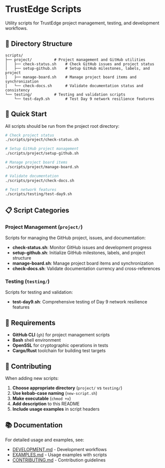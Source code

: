 # TrustEdge Scripts

Utility scripts for TrustEdge project management, testing, and development workflows.

## 📁 Directory Structure

```
scripts/
├── project/          # Project management and GitHub utilities
│   ├── check-status.sh    # Check GitHub issues and project status
│   ├── setup-github.sh    # Setup GitHub milestones, labels, and project
│   ├── manage-board.sh    # Manage project board items and synchronization
│   └── check-docs.sh      # Validate documentation status and consistency
└── testing/          # Testing and validation scripts
    └── test-day9.sh       # Test Day 9 network resilience features
```

## 🚀 Quick Start

All scripts should be run from the project root directory:

```bash
# Check project status
./scripts/project/check-status.sh

# Setup GitHub project management
./scripts/project/setup-github.sh

# Manage project board items
./scripts/project/manage-board.sh

# Validate documentation
./scripts/project/check-docs.sh

# Test network features
./scripts/testing/test-day9.sh
```

## 📋 Script Categories

### Project Management (`project/`)
Scripts for managing the GitHub project, issues, and documentation:

- **check-status.sh**: Monitor GitHub issues and development progress
- **setup-github.sh**: Initialize GitHub milestones, labels, and project structure
- **manage-board.sh**: Manage project board items and synchronization
- **check-docs.sh**: Validate documentation currency and cross-references

### Testing (`testing/`)
Scripts for testing and validation:

- **test-day9.sh**: Comprehensive testing of Day 9 network resilience features

## 🔧 Requirements

- **GitHub CLI** (`gh`) for project management scripts
- **Bash** shell environment
- **OpenSSL** for cryptographic operations in tests
- **Cargo/Rust** toolchain for building test targets

## 📝 Contributing

When adding new scripts:

1. **Choose appropriate directory** (`project/` vs `testing/`)
2. **Use kebab-case naming** (`new-script.sh`)
3. **Make executable** (`chmod +x`)
4. **Add description** to this README
5. **Include usage examples** in script headers

## 📚 Documentation

For detailed usage and examples, see:

- [DEVELOPMENT.md](../DEVELOPMENT.md) - Development workflows
- [EXAMPLES.md](../EXAMPLES.md) - Usage examples with scripts
- [CONTRIBUTING.md](../CONTRIBUTING.md) - Contribution guidelines
